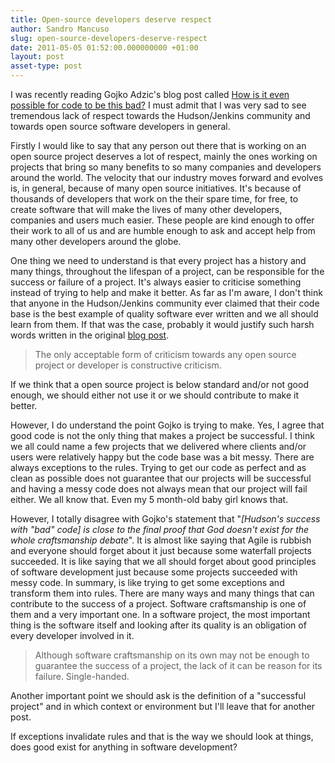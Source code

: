 ```yaml
---
title: Open-source developers deserve respect
author: Sandro Mancuso
slug: open-source-developers-deserve-respect
date: 2011-05-05 01:52:00.000000000 +01:00
layout: post
asset-type: post
---
```


I was recently reading Gojko Adzic's blog
post called <a href="http://gojko.net/2011/04/05/how-is-it-even-possible-code-to-be-this-bad/">How is it even possible for code to be this
bad?</a>
I must admit that I was very sad to see tremendous lack of respect
towards the Hudson/Jenkins community and towards open source software
developers in general.

Firstly I would like to say that any person out there that is working on
an open source project deserves a lot of respect, mainly the ones
working on projects that bring so many benefits to so many companies and
developers around the world. The velocity that our industry moves
forward and evolves is, in general, because of many open source
initiatives. It's because of thousands of developers that work on the
their spare time, for free, to create software that will make the lives
of many other developers, companies and users much easier. These people
are kind enough to offer their work to all of us and are humble enough
to ask and accept help from many other developers around the globe.

One thing we need to understand is that every project has a history and
many things, throughout the lifespan of a project, can be responsible
for the success or failure of a project. It's always easier to criticise
something instead of trying to help and make it better. As far as I'm
aware, I don't think that anyone in the Hudson/Jenkins community ever
claimed that their code base is the best example of quality software
ever written and we all should learn from them. If that was the case,
probably it would justify such harsh words written in the original <a href="http://gojko.net/2011/04/05/how-is-it-even-possible-code-to-be-this-bad/">blog
post</a>. 

<blockquote>
The only acceptable form of criticism towards any open source project
or developer is constructive criticism.
</blockquote>

If we think that a open source project is below standard and/or not good
enough, we should either not use it or we should contribute to make it
better.

However, I do understand the point Gojko is trying to make. Yes, I agree
that good code is not the only thing that makes a project be successful.
I think we all could name a few projects that we delivered where clients
and/or users were relatively happy but the code base was a bit messy.
There are always exceptions to the rules. Trying to get our code as
perfect and as clean as possible does not guarantee that our projects
will be successful and having a messy code does not always mean that our
project will fail either. We all know that. Even my 5 month-old baby
girl knows that.

However, I totally disagree with Gojko&#39;s statement that &quot;<em>[Hudson&#39;s
success with &quot;bad&quot; code] is close to the final proof that God doesn&#39;t
exist for the whole craftsmanship debate</em>&quot;. It is almost like saying
that Agile is rubbish and everyone should forget about it just because
some waterfall projects succeeded. It is like saying that we all should
forget about good principles of software development just because some
projects succeeded with messy code. In summary, is like trying to get
some exceptions and transform them into rules. There are many ways and
many things that can contribute to the success of a project. Software
craftsmanship is one of them and a very important one. In a software
project, the most important thing is the software itself and looking
after its quality is an obligation of every developer involved in it.

<blockquote>
Although software craftsmanship on its own may not be enough to
guarantee the success of a project, the lack of it can be reason for
its failure. Single-handed.
</blockquote>

Another important point we should ask is the definition of a &quot;successful
project&quot; and in which context or environment but I&#39;ll leave that for
another post.

If exceptions invalidate rules and that is the way we should look at
things, does good exist for anything in software development?
